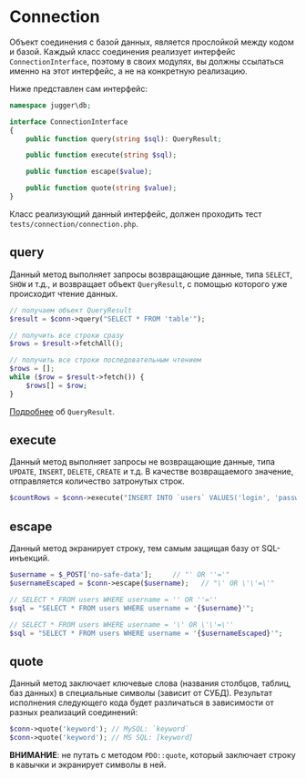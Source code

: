 # Connection

Объект соединения с базой данных, является прослойкой между кодом и базой. Каждый класс соединения реализует интерфейс `ConnectionInterface`, поэтому в своих модулях, вы должны ссылаться именно на этот интерфейс, а не на конкретную реализацию.

Ниже представлен сам интерфейс:
```php
namespace jugger\db;

interface ConnectionInterface
{
    public function query(string $sql): QueryResult;

    public function execute(string $sql);

    public function escape($value);

    public function quote(string $value);
}
```

Класс реализующий данный интерфейс, должен проходить тест `tests/connection/connection.php`.

## query

Данный метод выполняет запросы возвращающие данные, типа `SELECT`, `SHOW` и т.д., и возвращает объект `QueryResult`, с помощью которого уже происходит чтение данных.

```php
// получаем объект QueryResult
$result = $conn->query("SELECT * FROM 'table'");

// получить все строки сразу
$rows = $result->fetchAll();

// получить все строки последовательным чтением
$rows = [];
while ($row = $result->fetch()) {
    $rows[] = $row;
}
```

[Подробнее](query-result.md) об `QueryResult`.

## execute

Данный метод выполняет запросы не возвращающие данные, типа `UPDATE`, `INSERT`, `DELETE`, `CREATE` и т.д. В качестве возвращаемого значение, отправляется количество затронутых строк.

```php
$countRows = $conn->execute("INSERT INTO `users` VALUES('login', 'password')");
```

## escape

Данный метод экранирует строку, тем самым защищая базу от SQL-инъекций.

```php
$username = $_POST['no-safe-data'];     // "' OR ''='"
$usernameEscaped = $conn->escape($username);   // "\' OR \'\'=\'"

// SELECT * FROM users WHERE username = '' OR ''=''
$sql = "SELECT * FROM users WHERE username = '{$username}'";

// SELECT * FROM users WHERE username = '\' OR \'\'=\''
$sql = "SELECT * FROM users WHERE username = '{$usernameEscaped}'";
```

## quote

Данный метод заключает ключевые слова (названия столбцов, таблиц, баз данных) в специальные символы (зависит от СУБД).
Результат исполнения следующего кода будет различаться в зависимости от разных реализаций соединений:

```php
$conn->quote('keyword'); // MySQL: `keyword`
$conn->quote('keyword'); // MS SQL: [keyword]
```

**ВНИМАНИЕ**: не путать с методом `PDO::quote`, который заключает строку в кавычки и экранирует символы в ней.
